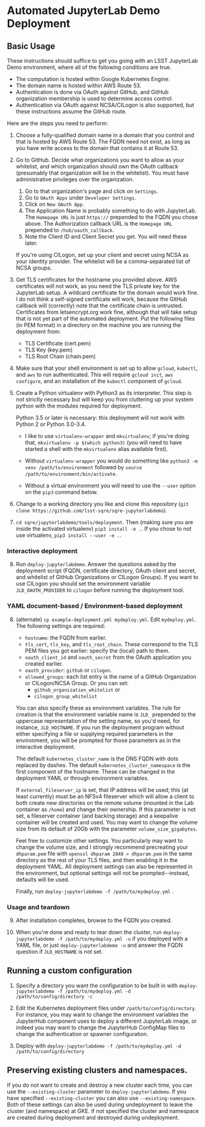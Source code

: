 # Automated JupyterLab Demo Deployment

## Basic Usage

These instructions should suffice to get you going with an LSST
JupyterLab Demo environment, where all of the following conditions are
true.

- The computation is hosted within Google Kubernetes Engine.
- The domain name is hosted within AWS Route 53.
- Authentication is done via OAuth against GitHub, and GitHub
  organization membership is used to determine access control.
- Authentication via OAuth against NCSA/CILogon is also supported,
  but these instructions assume the GitHub route.

Here are the steps you need to perform:

1. Choose a fully-qualified domain name in a domain that you control and
   that is hosted by AWS Route 53.  The FQDN need not exist, as long as
   you have write access to the domain that contains it at Route 53.

2. Go to GitHub.  Decide what organizations you want to allow as your
   whitelist, and which organization should own the OAuth callback
   (presumably that organization will be in the whitelist).  You must
   have administrative privileges over the organization.
   
    1. Go to that organization's page and click on `Settings`.
    2. Go to `OAuth Apps` under `Developer Settings`.
	3. Click on `New OAuth App`.
	4. The Application Name is probably something to do with
       JupyterLab.  The `Homepage URL` is just `https://` prepended to the
       FQDN you chose above.  The Authorization callback URL is the
       `Homepage URL` prepended to `/hub/oauth_callback`.
	5. Note the Client ID and Client Secret you get.  You will need
       these later.
	   
	If you're using CILogon, set up your client and secret using NCSA as
    your identity provider.  The whitelist will be a comma-separated
	list of NCSA groups.

3. Get TLS certificates for the hostname you provided above.  AWS
   certificates will not work, as you need the TLS private key for the
   JupyterLab setup.  A wildcard certificate for the domain would work
   fine.  I do not think a self-signed certificate will work, because
   the GitHub callback will (correctly) note that the certificate chain
   is untrusted.  Certificates from letsencrypt.org work fine, although
   that will take setup that is not yet part of the automated
   deployment.  Put the following files (in PEM format) in a directory
   on the machine you are running the deployment from:
   
    - TLS Certificate (cert.pem)
	- TLS Key (key.pem)
	- TLS Root Chain (chain.pem)
	   
4. Make sure that your shell environment is set up to allow `gcloud`,
   `kubectl`, and `aws` to run authenticated.  This will require `gcloud
   init`, `aws configure`, and an installation of the `kubectl`
   component of `gcloud`.

5. Create a Python virtualenv with Python3 as its interpreter.  This
   step is not strictly necessary but will keep you from cluttering up
   your system python with the modules required for deployment.
   
   Python 3.5 or later is necessary: this deployment will not work with
   Python 2 or Python 3.0-3.4.

    - I like to use `virtualenv-wrapper` and `mkvirtualenv`; if you're
   doing that, `mkvirtualenv -p $(which python3)` (you will need to have
   started a shell with the `mkvirtualenv` alias available first).
   
   - Without `virtualenv-wrapper` you would do something like `python3
   -m venv /path/to/environment` followed by `source
   /path/to/environment/bin/activate`.

    - Without a virtual environment you will need to use the `--user`
    option on the `pip3` command below.

6. Change to a working directory you like and clone this repository
   (`git clone https://github.com/lsst-sqre/sqre-jupyterlabdemo`).
   
7. `cd sqre/jupyterlabdemo/tools/deployment`.  Then (making sure you are
   inside the activated virtualenv) `pip3 install -e .`.  If you chose
   to not use virtualenv, `pip3 install --user -e .`.

### Interactive deployment

8. Run `deploy-jupyterlabdemo`.  Answer the questions asked by the
deployment script (FQDN, certificate directory, OAuth client and secret,
and whitelist of GitHub Organizations or CILogon Groups).  If you want to
use CILogon you should set the environment variable
`JLD_OAUTH_PROVIDER` to `cilogon` before running the deployment tool.


### YAML document-based / Environment-based deployment

8. (alternate) `cp example-deployment.yml mydeploy.yml`.  Edit
    `mydeploy.yml`. The following settings are required:
    - `hostname`: the FQDN from earlier.
    - `tls_cert`, `tls_key`, and `tls_root_chain`.  These correspond to
      the TLS PEM files you got earlier: specify the (local) path to
      them.
    - `oauth_client_id` and `oauth_secret` from the OAuth
      application you created earlier.
	- `oauth_provider`: `github` or `cilogon`.
	- `allowed_groups`: each list entry is the name of a GitHub
      Organization or CILogon/NCSA Group.  Or you can set:
        - `github_organization_whitelist` or
        - `cilogon_group_whitelist`
	  
   You can also specify these as environment variables.  The rule for
   creation is that the environment variable name is `JLD_` prepended to
   the uppercase representation of the setting name, so you'd need, for
   instance, `JLD_HOSTNAME`.  If you run the deployment
   program without either specifying a file or supplying required
   parameters in the environment, you will be prompted for those
   parameters as in the interactive deployment.
   
   The default `kubernetes_cluster_name` is the DNS FQDN with dots
   replaced by dashes.  The default `kubernetes_cluster_namespace` is
   the first component of the hostname.  These can be changed in the
   deployment YAML or through environment variables.

   If `external_fileserver_ip` is set, that IP address will be used;
   this (at least currently) must be an NFSv4 fileserver which will
   allow a client to both create new directories on the remote volume
   (mounted in the Lab container as `/home`) and change their
   ownership.  If this parameter is not set, a fileserver container (and
   backing storage) and a keepalive container will be created and
   used.  You may want to change the volume size from its default of
   20Gb with the parameter `volume_size_gigabytes`.

   Feel free to customize other settings.  You particularly may want to
   change the volume size, and I strongly recommend precreating your
   `dhparam.pem` file with `openssl dhparam 2048 > dhparam.pem` in the
   same directory as the rest of your TLS files, and then enabling it in
   the deployment YAML.  All deployment settings can also be represented
   in the environment, but optional settings will not be
   prompted--instead, defaults will be used.

   Finally, run `deploy-jupyterlabdemo -f /path/to/mydeploy.yml` .

### Usage and teardown

9. After installation completes, browse to the FQDN you created.

10. When you're done and ready to tear down the cluster, run
    `deploy-jupyterlabdemo -f /path/to/mydeploy.yml -u` if you deployed
    with a YAML file, or just `deploy-jupyterlabdemo -u` and answer the
	FQDN question if `JLD_HOSTNAME` is not set.

## Running a custom configuration

1. Specify a directory you want the configuration to be built in with
   `deploy-jupyterlabdemo -f /path/to/mydeploy.yml -d
   /path/to/config/directory -c`
   
2. Edit the Kubernetes deployment files under
   `/path/to/config/directory`.  For instance, you may want to change
   the environment variables the JupyterHub component uses to deploy a
   different JupyterLab image, or indeed you may want to change the
   JupyterHub ConfigMap files to change the authentication or spawner
   configuration.
   
3. Deploy with `deploy-jupyterlabdemo -f /path/to/mydeploy.yml -d
   /path/to/config/directory`
   
## Preserving existing clusters and namespaces.

If you do not want to create and destroy a new cluster each time, you
can use the `--existing-cluster` parameter to `deploy-jupyterlabdemo`.
If you have specified `--existing-cluster` you can also use
`--existing-namespace`.  Both of these settings can also be used during
undeployment to leave the cluster (and namespace) at GKE.  If not
specified the cluster and namespace are created during deployment and
destroyed during undeployment.

   
